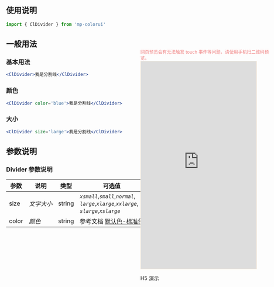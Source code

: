 ## 使用说明

```js
import { ClDivider } from 'mp-colorui'
```



## 一般用法



### 基本用法

```jsx
<ClDivider>我是分割线</ClDivider>
```

### 颜色

```jsx
<ClDivider color='blue'>我是分割线</ClDivider>
```

### 大小

```jsx
<ClDivider size='large'>我是分割线</ClDivider>
```





## 参数说明

### Divider 参数说明

| 参数  | 说明       | 类型   | 可选值                                                                                              | 默认值     |
| ----- | ---------- | ------ | --------------------------------------------------------------------------------------------------- | ---------- |
| size  | *文字大小* | string | *`xsmall`*,*`small`*,*`normal`*,<br />*`large`*,*`xlarge`*,*`xxlarge`*,<br />*`slarge`*,*`xslarge`* | *`normal`* |
| color | *颜色*     | string | 参考文档 [默认色-标准色](/home/color?id=标准色)                                                     | *`grey`*   |

<div style="position: fixed; right:10px; top: 5%">
<div style="width: 355px; display: flex; flex-wrap: wrap; justify-content: center; align-items: center; font-size: 12px; color: lightcoral">网页预览会有无法触发 touch 事件等问题，请使用手机扫二维码预览。</div>
<iframe style="border: 1px solid antiquewhite" src="https://yinliangdream.github.io/mp-colorui-h5-demo/#/pages/components/divider/index" height="568" width="316"></iframe>
<div>
		<p>H5 演示</p>
		<div id='qrcode'></div>
	</div>
</div>

<script>
	new Vue({
		el: '#main',
		mounted() {
			setTimeout(() => {
				const id = document.getElementById("qrcode");
				new QRCode(id, {
					text: "https://yinliangdream.github.io/mp-colorui-h5-demo/#/pages/components/divider/index",
					width: 128,
					height: 128,
					colorDark : "#000000",
					colorLight : "#ffffff",
					correctLevel : QRCode.CorrectLevel.H
				});
			});
		}
	})
</script>
